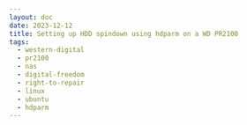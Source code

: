 ```yaml
---
layout: doc
date: 2023-12-12
title: Setting up HDD spindown using hdparm on a WD PR2100
tags:
  - western-digital
  - pr2100
  - nas
  - digital-freedom 
  - right-to-repair
  - linux
  - ubuntu
  - hdparm
---
```


<Title/>

If you're using your PR2100 as a backup device or data grave, you may want to spin down the HDDs when they're not in use to save energy and reduce noise.

> Spinning down the HDDs (after a reasonable delay) might increase their lifespan but also increases the time it takes to access data on them. If you're using your PR2100 as a NAS, you may not want to do this.

## Approach 1: udev rules

1. ssh into your PR2100
2. _for each drive_
   1. find out the [short serial](https://wiki.archlinux.org/title/Udev#Identifying_a_disk_by_its_serial) by running `udevadm info /dev/sdX | grep SHORT`<C/>, replace `sdX` with the device id of your drive, e.g. `sda`
   2. run `sudo nano /etc/udev/rules.d/69-hdparm.rules`<C/> and enter the following line
    ```conf
    ACTION=="add", SUBSYSTEM=="block", KERNEL=="sd[a-z]", ENV{ID_SERIAL_SHORT}=="SERIAL_FROM_ABOVE", RUN+="/usr/sbin/hdparm -B 127 -S 241 /dev/sdX"
    ```
    replace `SERIAL_FROM_ABOVE` with the short serial you acquired in step 2.1 and `sdX` with the device id of your drive, e.g. `sda`
3. reboot your PR2100 (hard)
4. run `sudo systemctl status udev.service`<C/> and look for any errors related to your drives

> Never worked for me

## Approach 2: cron

1. ssh into your PR2100
2. run `sudo crontab -e`<C/>
3. _for each drive_
   1. enter a new line at the bottom of the file
    ```
    @reboot sleep 30 && /usr/sbin/hdparm -B 127 -S 241 /dev/sdX
    ```
    replace `sdX` with the device id of your drive, e.g. `sda`
4. reboot your PR2100 (hard)

The `-B` parameter must be set below 128, because [values above 127 apparently disable spindown](https://wiki.archlinux.org/title/hdparm#Power_management_configuration:~:text=Values%20from%201%20to%20127%20permit%20spin%2Ddown%2C%20whereas%20values%20from%20128%20to%20254%20do%20not.).

> Worked for me initially while testing with an old samsung drive, but not with my new WD Red drives

## Approach 3: `hdparm.conf`

See [this post](https://stackoverflow.com/questions/49841690/hdparm-conf-settings-dont-seem-to-run-at-boot) for a configuration example AND
several hacks that may or not be required to make it work.

> Never worked for me

## Approach 4: `hd-idle`

[just follow the instructions here](https://github.com/adelolmo/hd-idle). Very easy to set up and the most straightforward solution I've found so far.

I'm using the following configuration in `/etc/default/hd-idle`:

```conf
START_HD_IDLE=true
# documentation...
HD_IDLE_OPTS="-i 0 -a sda -i 1800"
```
This disables spindown by default (my M.2 ssd wont need it) and set the spindown time to 30 minutes for my HDD "sda". 

Append `-a sdX -i NN` for each additional drive you want to configure.

### Inspecting hd-idle's log

To see if your config is working as expected, replace the `HD_IDLE_OPTS` line with the following:

```conf
HD_IDLE_OPTS="-d -i 0 -a sda -i 60"
```

This will enable debug logging and set the spindown time to 60 seconds for easier inspection.

Next, make sure your drive is awake by running a simple `touch /YOURMOUNTFOLDER/wakeup`<C/> and wait for it to spin down again.

Now, run `watch -c "sudo SYSTEMD_COLORS=1 systemctl status hd-idle"`<C/> to see the log output of hd-idle.

Keep watching it for a minute and keep an eye on the `reads`, `writes` and `idleDuration` values of your drive. The `reads` and `writes` values should not change and the `idleDuration` should increase every time the log is updated.

When the `idleDuration` reaches 60 seconds, a line reading `sda spindown` should appear in the log. 

Congratulations, your drive is now spinning down after 60 seconds of inactivity.

Remove `-d` from `HD_IDLE_OPTS` and change the spindown time to some reasonable value, e.g. 1800 (30 minutes). Restart hd-idle by running `sudo service hd-idle restart`<C/> and you're done.

> This is what I'm using now and I am very happy with it 👍

## Check if it works

1. install smartmontools by running `sudo apt install smartmontools`<C/> ([reason](https://wiki.archlinux.org/title/hdparm#Querying_the_status_of_the_disk_without_waking_it_up))
2. wait for the drives to spin down, then run `sudo smartctl -i -n standby /dev/sda`. The output should look like this:
  ```
    smartctl 7.2 2020-12-30 r5155 [x86_64-linux-5.15.0-91-generic] (local build)
    Copyright (C) 2002-20, Bruce Allen, Christian Franke, www.smartmontools.org

    Device is in STANDBY mode, exit(2)
  ```

## `hdparm` Spindown Time Notation

[From the documentation](https://wiki.archlinux.org/title/hdparm#:~:text=The%20value%20of%200%20disables%20spindown%2C%20the%20values%20from%201%20to%20240%20specify%20multiples%20of%205%20seconds%20and%20values%20from%20241%20to%20251%20specify%20multiples%20of%2030%20minutes.):

>  The value of 0 disables spindown, the values from 1 to 240 specify multiples of 5 seconds and values from 241 to 251 specify multiples of 30 minutes.

Here's a table with some examples:

| Value | Time |
|-------|------|
| 0     | disabled |
| 1     | 5 seconds |
| 2     | 10 seconds |
| 120   | 10 minutes |
| 240   | 20 minutes |
| 241   | 30 minutes |
| 242   | 60 minutes |
| 243   | 90 minutes |
| 244   | 120 minutes |
| 250   | 240 minutes |

<Comment />